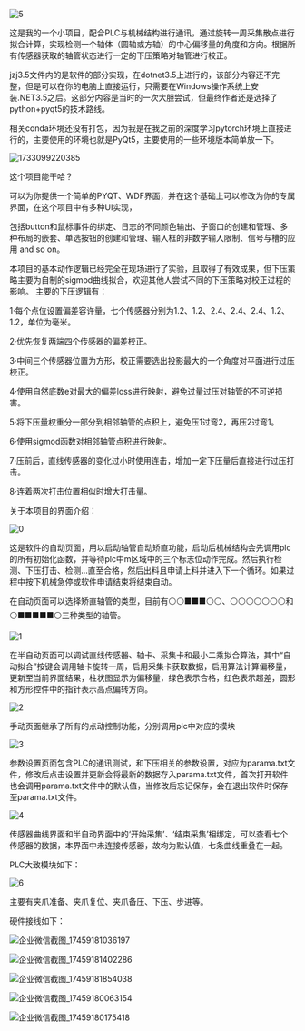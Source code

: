 ![5](https://github.com/user-attachments/assets/90c15f59-bbd0-4949-a8a7-9c320b949eac)

这是我的一个小项目，配合PLC与机械结构进行通讯，通过旋转一周采集散点进行拟合计算，实现检测一个轴体（圆轴或方轴）的中心偏移量的角度和方向。根据所有传感器获取的轴管状态进行一定的下压策略对轴管进行校正。

jzj3.5文件内的是软件的部分实现，在dotnet3.5上进行的，该部分内容还不完整，但是可以在你的电脑上直接运行，只需要在Windows操作系统上安装.NET3.5之后。这部分内容是当时的一次大胆尝试，但最终作者还是选择了python+pyqt5的技术路线。

相关conda环境还没有打包，因为我是在我之前的深度学习pytorch环境上直接进行的，主要使用的环境也就是PyQt5，主要使用的一些环境版本简单放一下。


![1733099220385](https://github.com/user-attachments/assets/06e19d09-f004-4d67-9886-32a903633e95)


这个项目能干哈？

可以为你提供一个简单的PYQT、WDF界面，并在这个基础上可以修改为你的专属界面，在这个项目中有多种UI实现，

包括button和鼠标事件的绑定、日志的不同颜色输出、子窗口的创建和管理、多种布局的嵌套、单选按钮的创建和管理、输入框的非数字输入限制、信号与槽的应用 and so on。


本项目的基本动作逻辑已经完全在现场进行了实验，且取得了有效成果，但下压策略主要为自制的sigmod曲线拟合，欢迎其他人尝试不同的下压策略对校正过程的影响。
主要的下压逻辑有：

1·每个点位设置偏差容许量，七个传感器分别为1.2、1.2、2.4、2.4、2.4、1.2、1.2，单位为毫米。

2·优先恢复两端四个传感器的偏差校正。

3·中间三个传感器位置为方形，校正需要选出投影最大的一个角度对平面进行过压校正。

4·使用自然底数e对最大的偏差loss进行映射，避免过量过压对轴管的不可逆损害。

5·将下压量权重分一部分到相邻轴管的点积上，避免压1过弯2，再压2过弯1。

6·使用sigmod函数对相邻轴管点积进行映射。

7·压前后，直线传感器的变化过小时使用连击，增加一定下压量后直接进行过压打击。

8·连着两次打击位置相似时增大打击量。

关于本项目的界面介绍：

![0](https://github.com/user-attachments/assets/cf14261b-d9e0-4775-a489-7eefe510fad2)

这是软件的自动页面，用以启动轴管自动矫直功能，启动后机械结构会先调用plc的所有初始化函数，并等待plc中m区域中的三个标志位动作完成。然后执行检测、下压打击、检测...直至合格，然后出料且申请上料并进入下一个循环。如果过程中按下机械急停或软件申请结束将结束自动。

在自动页面可以选择矫直轴管的类型，目前有⚪⚪■■■⚪⚪、⚪⚪⚪⚪⚪⚪⚪和⚪■■■■■⚪三种类型的轴管。

![1](https://github.com/user-attachments/assets/28a42b9d-c8dc-47be-a95f-8b74573a2347)

在半自动页面可以调试直线传感器、轴卡、采集卡和最小二乘拟合算法，其中“自动拟合”按键会调用轴卡旋转一周，启用采集卡获取数据，启用算法计算偏移量，更新至当前界面结果，柱状图显示为偏移量，绿色表示合格，红色表示超差，圆形和方形控件中的指针表示高点偏转方向。

![2](https://github.com/user-attachments/assets/d5933b35-e134-4c4d-b175-5f7742925d2e)

手动页面继承了所有的点动控制功能，分别调用plc中对应的模块

![3](https://github.com/user-attachments/assets/7e414c2c-2622-4d61-867d-c7a097fd225d)

参数设置页面包含PLC的通讯测试，和下压相关的参数设置，对应为parama.txt文件，修改后点击设置并更新会将最新的数据存入parama.txt文件，首次打开软件也会调用parama.txt文件中的默认值，当修改后忘记保存，会在退出软件时保存至parama.txt文件。

![4](https://github.com/user-attachments/assets/a8157c5f-2143-4650-bf17-9f3f7ef83e13)

传感器曲线界面和半自动界面中的‘开始采集’、‘结束采集’相绑定，可以查看七个传感器的数据，本界面中未连接传感器，故均为默认值，七条曲线重叠在一起。

PLC大致模块如下：

![6](https://github.com/user-attachments/assets/24713c6a-39be-4ec1-8314-fae8f308ea69)

主要有夹爪准备、夹爪复位、夹爪备压、下压、步进等。

硬件接线如下：

![企业微信截图_17459181036197](https://github.com/user-attachments/assets/72bed580-bccb-48dd-9197-cd027af995be)

![企业微信截图_17459181402286](https://github.com/user-attachments/assets/4449f187-d96d-4912-bb75-421cadd8a1fd)

![企业微信截图_17459181854038](https://github.com/user-attachments/assets/c65c9d8a-6f42-41a5-b90a-39a951fbc0f0)

![企业微信截图_17459180063154](https://github.com/user-attachments/assets/587ed356-4d2e-4ef7-b486-4d602f59df46)

![企业微信截图_17459180175418](https://github.com/user-attachments/assets/c1fd1d07-0e52-4228-be5a-ba66c84397d7)


